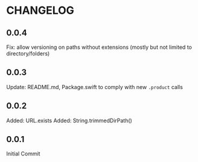 # CHANGELOG

## 0.0.4
Fix: allow versioning on paths without extensions (mostly but not limited to directory/folders)

## 0.0.3

Update: README.md, Package.swift to comply with new `.product` calls

## 0.0.2

Added: URL.exists
Added: String.trimmedDirPath()

## 0.0.1

Initial Commit

